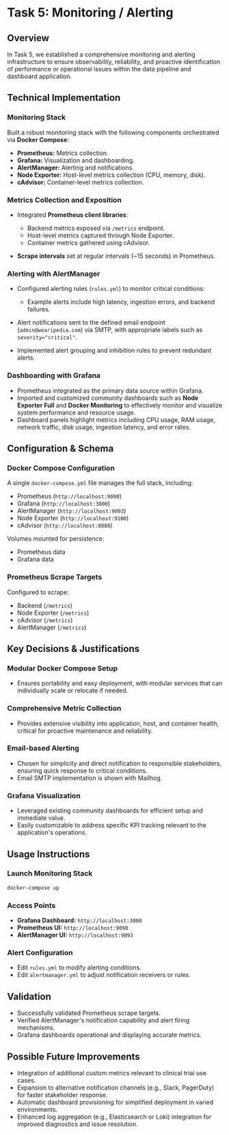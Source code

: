 # Task 5: Monitoring / Alerting

## Overview

In Task 5, we established a comprehensive monitoring and alerting infrastructure to ensure observability, reliability, and proactive identification of performance or operational issues within the data pipeline and dashboard application.

## Technical Implementation

### Monitoring Stack

Built a robust monitoring stack with the following components orchestrated via **Docker Compose**:

* **Prometheus:** Metrics collection.
* **Grafana:** Visualization and dashboarding.
* **AlertManager:** Alerting and notifications.
* **Node Exporter:** Host-level metrics collection (CPU, memory, disk).
* **cAdvisor:** Container-level metrics collection.

### Metrics Collection and Exposition

* Integrated **Prometheus client libraries**:

  * Backend metrics exposed via `/metrics` endpoint.
  * Host-level metrics captured through Node Exporter.
  * Container metrics gathered using cAdvisor.
* **Scrape intervals** set at regular intervals (\~15 seconds) in Prometheus.

### Alerting with AlertManager

* Configured alerting rules (`rules.yml`) to monitor critical conditions:

  * Example alerts include high latency, ingestion errors, and backend failures.
* Alert notifications sent to the defined email endpoint (`admin@wearipedia.com`) via SMTP, with appropriate labels such as `severity="critical"`.
* Implemented alert grouping and inhibition rules to prevent redundant alerts.

### Dashboarding with Grafana

* Prometheus integrated as the primary data source within Grafana.
* Imported and customized community dashboards such as **Node Exporter Full** and **Docker Monitoring** to effectively monitor and visualize system performance and resource usage.
* Dashboard panels highlight metrics including CPU usage, RAM usage, network traffic, disk usage, ingestion latency, and error rates.

## Configuration & Schema

### Docker Compose Configuration

A single `docker-compose.yml` file manages the full stack, including:

* Prometheus (`http://localhost:9090`)
* Grafana (`http://localhost:3000`)
* AlertManager (`http://localhost:9093`)
* Node Exporter (`http://localhost:9100`)
* cAdvisor (`http://localhost:8080`)

Volumes mounted for persistence:

* Prometheus data
* Grafana data

### Prometheus Scrape Targets

Configured to scrape:

* Backend (`/metrics`)
* Node Exporter (`/metrics`)
* cAdvisor (`/metrics`)
* AlertManager (`/metrics`)

## Key Decisions & Justifications

### Modular Docker Compose Setup

* Ensures portability and easy deployment, with modular services that can individually scale or relocate if needed.

### Comprehensive Metric Collection

* Provides extensive visibility into application, host, and container health, critical for proactive maintenance and reliability.

### Email-based Alerting

* Chosen for simplicity and direct notification to responsible stakeholders, ensuring quick response to critical conditions.
* Email SMTP implementation is shown with Mailhog.

### Grafana Visualization

* Leveraged existing community dashboards for efficient setup and immediate value.
* Easily customizable to address specific KPI tracking relevant to the application's operations.

## Usage Instructions

### Launch Monitoring Stack

```sh
docker-compose up
```

### Access Points

* **Grafana Dashboard:** `http://localhost:3000`
* **Prometheus UI:** `http://localhost:9090`
* **AlertManager UI:** `http://localhost:9093`

### Alert Configuration

* Edit `rules.yml` to modify alerting conditions.
* Edit `alertmanager.yml` to adjust notification receivers or rules.

## Validation

* Successfully validated Prometheus scrape targets.
* Verified AlertManager's notification capability and alert firing mechanisms.
* Grafana dashboards operational and displaying accurate metrics.

## Possible Future Improvements

* Integration of additional custom metrics relevant to clinical trial use cases.
* Expansion to alternative notification channels (e.g., Slack, PagerDuty) for faster stakeholder response.
* Automatic dashboard provisioning for simplified deployment in varied environments.
* Enhanced log aggregation (e.g., Elasticsearch or Loki) integration for improved diagnostics and issue resolution.
